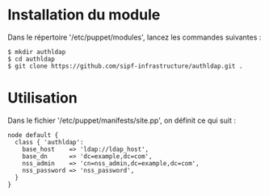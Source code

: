 # Installation du module

Dans le répertoire '/etc/puppet/modules', lancez les commandes suivantes :

```
$ mkdir authldap
$ cd authldap
$ git clone https://github.com/sipf-infrastructure/authldap.git .

```

# Utilisation

Dans le fichier '/etc/puppet/manifests/site.pp', on définit ce qui suit :
```
node default {
  class { 'authldap':
    base_host    => 'ldap://ldap_host',
    base_dn      => 'dc=example,dc=com',
    nss_admin    => 'cn=nss_admin,dc=example,dc=com',
    nss_password => 'nss_password',
  }
}
```

